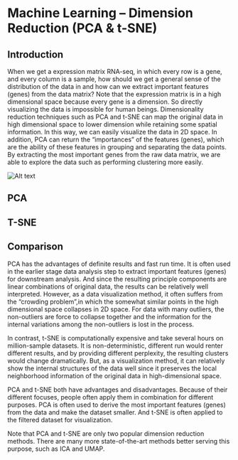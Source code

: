 # Machine Learning – Dimension Reduction (PCA & t-SNE)


## Introduction
When we get a expression matrix RNA-seq, in which every row is a gene, and every column is a sample, how should we get a general sense of the distribution of the data in and how can we extract important features (genes) from the data matrix? Note that the expression matrix is in a high dimensional space because every gene is a dimension. So directly visualizing the data is impossible for human beings. Dimensionality reduction techniques such as PCA and t-SNE can map the original data in high dimensional space to lower dimension while retaining some spatial information. In this way, we can easily visualize the data in 2D space. In addition, PCA can return the “importances” of the features (genes), which are the ability of these features in grouping and separating the data points. By extracting the most important genes from the raw data matrix, we are able to explore the data such as performing clustering more easily. 
  
![Alt text]("pca_1.png")

## PCA

## T-SNE

## Comparison

PCA has the advantages of definite results and fast run time. It is often used in the earlier stage data analysis step to extract important features (genes) for downstream analysis. And since the resulting principle components are linear combinations of original data, the results can be relatively well interpreted. However, as a data visualization method, it often suffers from the “crowding problem”,in which the somewhat similar points in the high dimensional space collapses in 2D space. For data with many outliers, the non-outliers are force to collapse together and the information for the internal variations among the non-outliers is lost in the process. 

In contrast, t-SNE is computationally expensive and take several hours on million-sample datasets. It is non-deterministic, different run would renter different results, and by providing different perplexity, the resulting clusters would change dramatically. But, as a visualization method, it can relatively show the internal structures of the data well since it preserves the local neighborhood information of the original data in high-dimensional space.

PCA and t-SNE both have advantages and disadvantages. Because of their different focuses, people often apply them in combination for different purposes. PCA is often used to derive the most important features (genes) from the data and make the dataset smaller. And t-SNE is often applied to the filtered dataset for visualization. 

Note that PCA and t-SNE are only two popular dimension reduction methods. There are many more state-of-the-art methods better serving this purpose, such as ICA and UMAP. 


